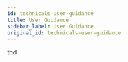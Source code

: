 ```yaml
---
id: technicals-user-guidance
title: User Guidance
sidebar_label: User Guidance
original_id: technicals-user-guidance
---
```


tbd
